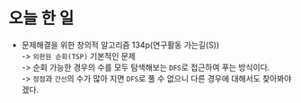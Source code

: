 # 오늘 한 일

* 문제해결을 위한 창의적 알고리즘 134p(연구활동 가는길(S))  
-> `외판원 순회(TSP)` 기본적인 문제  
-> 순회 가능한 경우의 수를 모두 탐색해보는 `DFS`로 접근하여 푸는 방식이다.  
-> `정점`과 `간선`의 수가 많아 지면 `DFS`로 풀 수 없으니 다른 경우에 대해서도 찾아봐야겠다.
